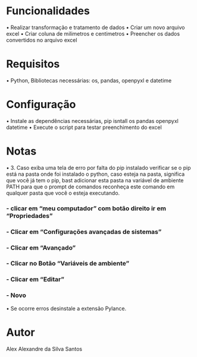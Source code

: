 # Funcionalidades

  • Realizar transformação e tratamento de dados
  • Criar um novo arquivo excel
  • Criar coluna de milimetros e centimetros 
  • Preencher os dados convertidos no arquivo excel

# Requisitos

  • Python, Bibliotecas necessárias: os, pandas, openpyxl e datetime

# Configuração

  • Instale as dependências necessárias, pip isntall os pandas openpyxl datetime
  • Execute o script para testar preenchimento do excel
  
# Notas
  
  • 3.	Caso exiba uma tela de erro por falta do pip instalado verificar se o pip está na pasta onde foi instalado o python, caso esteja na pasta, significa que você já tem o pip, bast adicionar esta pasta na variável de ambiente PATH para que o prompt de comandos reconheça este comando em qualquer pasta que você o esteja executando.
   ### -	clicar em “meu computador” com botão direito ir em “Propriedades”
   ### -	Clicar em “Configurações avançadas de sistemas”
   ### -	Clicar em “Avançado”
   ### -	Clicar no Botão “Variáveis de ambiente”
   ### -	Clicar em “Editar”
   ### -	Novo

  • Se ocorre erros desinstale a extensão Pylance.
  
# Autor

Alex Alexandre da Silva Santos
